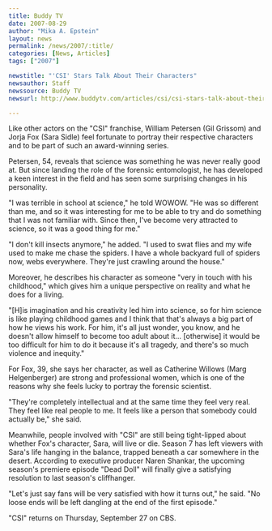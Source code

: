 ```yaml
---
title: Buddy TV
date: 2007-08-29
author: "Mika A. Epstein"
layout: news
permalink: /news/2007/:title/
categories: [News, Articles]
tags: ["2007"]

newstitle: "'CSI' Stars Talk About Their Characters"
newsauthor: Staff
newssource: Buddy TV
newsurl: http://www.buddytv.com/articles/csi/csi-stars-talk-about-their-cha-10021.aspx

---
```


Like other actors on the "CSI" franchise, William Petersen (Gil Grissom) and Jorja Fox (Sara Sidle) feel fortunate to portray their respective characters and to be part of such an award-winning series.

Petersen, 54, reveals that science was something he was never really good at. But since landing the role of the forensic entomologist, he has developed a keen interest in the field and has seen some surprising changes in his personality.

"I was terrible in school at science," he told WOWOW. "He was so different than me, and so it was interesting for me to be able to try and do something that I was not familiar with. Since then, I've become very attracted to science, so it was a good thing for me."

"I don't kill insects anymore," he added. "I used to swat flies and my wife used to make me chase the spiders. I have a whole backyard full of spiders now, webs everywhere. They're just crawling around the house."

Moreover, he describes his character as someone "very in touch with his childhood," which gives him a unique perspective on reality and what he does for a living.

"[H]is imagination and his creativity led him into science, so for him science is like playing childhood games and I think that that's always a big part of how he views his work. For him, it's all just wonder, you know, and he doesn't allow himself to become too adult about it... [otherwise] it would be too difficult for him to do it because it's all tragedy, and there's so much violence and inequity."

For Fox, 39, she says her character, as well as Catherine Willows (Marg Helgenberger) are strong and professional women, which is one of the reasons why she feels lucky to portray the forensic scientist.

"They're completely intellectual and at the same time they feel very real. They feel like real people to me. It feels like a person that somebody could actually be," she said.

Meanwhile, people involved with "CSI" are still being tight-lipped about whether Fox's character, Sara, will live or die. Season 7 has left viewers with Sara's life hanging in the balance, trapped beneath a car somewhere in the desert. According to executive producer Naren Shankar, the upcoming season's premiere episode "Dead Doll" will finally give a satisfying resolution to last season's cliffhanger.

"Let's just say fans will be very satisfied with how it turns out," he said. "No loose ends will be left dangling at the end of the first episode."

"CSI" returns on Thursday, September 27 on CBS.
